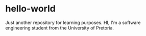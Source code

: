 # hello-world
Just another repository for learning purposes.
HI, I'm a software engineering student from the University of Pretoria.
